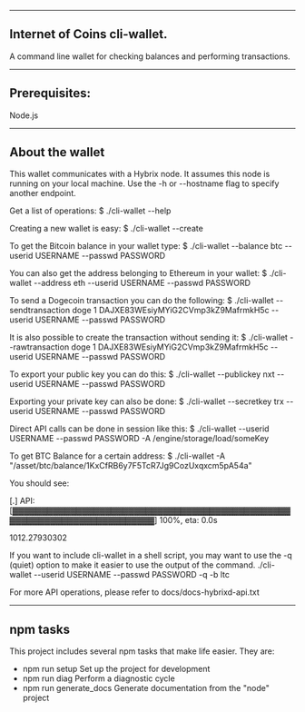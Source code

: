-------------------------------------------------------------------------------
Internet of Coins cli-wallet.
-------------------------------------------------------------------------------

A command line wallet for checking balances and performing transactions.

-------------------------------------------------------------------------------
Prerequisites:
-------------------------------------------------------------------------------

Node.js

-------------------------------------------------------------------------------
About the wallet
-------------------------------------------------------------------------------

This wallet communicates with a Hybrix node. It assumes this node is running on your local machine.
Use the -h or --hostname flag to specify another endpoint.

Get a list of operations:
 $ ./cli-wallet --help

Creating a new wallet is easy:
 $ ./cli-wallet --create

To get the Bitcoin balance in your wallet type:
 $ ./cli-wallet --balance btc --userid USERNAME --passwd PASSWORD

You can also get the address belonging to Ethereum in your wallet:
 $ ./cli-wallet --address eth --userid USERNAME --passwd PASSWORD

To send a Dogecoin transaction you can do the following:
 $ ./cli-wallet --sendtransaction doge 1 DAJXE83WEsiyMYiG2CVmp3kZ9MafrmkH5c --userid USERNAME --passwd PASSWORD

It is also possible to create the transaction without sending it:
 $ ./cli-wallet --rawtransaction doge 1 DAJXE83WEsiyMYiG2CVmp3kZ9MafrmkH5c --userid USERNAME --passwd PASSWORD

To export your public key you can do this:
 $ ./cli-wallet --publickey nxt --userid USERNAME --passwd PASSWORD

Exporting your private key can also be done:
 $ ./cli-wallet --secretkey trx --userid USERNAME --passwd PASSWORD

Direct API calls can be done in session like this:
 $ ./cli-wallet --userid USERNAME --passwd PASSWORD -A /engine/storage/load/someKey

To get BTC Balance for a certain address:
 $ ./cli-wallet -A "/asset/btc/balance/1KxCfRB6y7F5TcR7Jg9CozUxqxcm5pA54a"

You should see:

[.] API: [▓▓▓▓▓▓▓▓▓▓▓▓▓▓▓▓▓▓▓▓▓▓▓▓▓▓▓▓▓▓▓▓▓▓▓▓▓▓▓▓▓▓▓▓▓▓▓▓▓▓▓▓▓▓▓▓▓▓▓▓▓▓▓▓▓▓▓▓▓▓▓▓▓] 100%, eta: 0.0s

1012.27930302

If you want to include cli-wallet in a shell script, you may want to use the -q (quiet) option to make it easier to use the output of the command.
./cli-wallet --userid USERNAME --passwd PASSWORD -q -b ltc

For more API operations, please refer to docs/docs-hybrixd-api.txt

-------------------------------------------------------------------------------
npm tasks
-------------------------------------------------------------------------------

This project includes several npm tasks that make life easier. They are:

 - npm run setup                    Set up the project for development
 - npm run diag                     Perform a diagnostic cycle
 - npm run generate_docs            Generate documentation from the "node" project